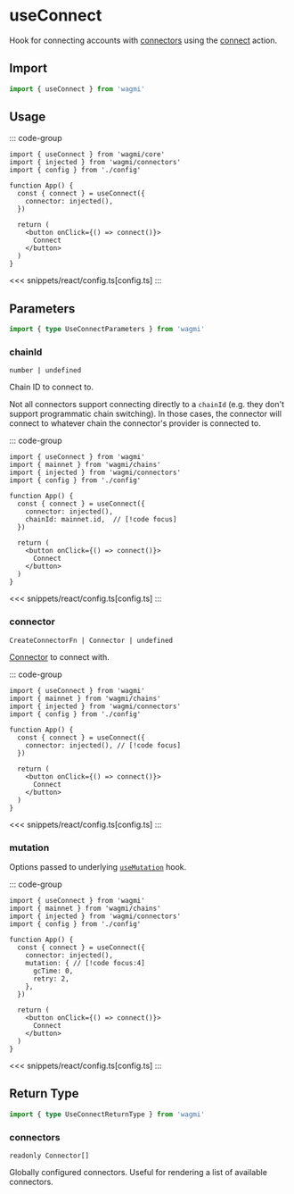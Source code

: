 <script setup>
const mutate = 'connect'
const TData = '{ accounts: readonly Address[]; chainId: number; }'
const TError = 'ConnectError'
const TVariables = '{ chainId?: number | undefined; connector?: CreateConnectorFn | Connector | undefined; }'
</script>

# useConnect

Hook for connecting accounts with [connectors](/core/connectors) using the [connect](/core/actions/connect) action.

## Import

```ts
import { useConnect } from 'wagmi'
```

## Usage

::: code-group
```tsx [index.tsx]
import { useConnect } from 'wagmi/core'
import { injected } from 'wagmi/connectors'
import { config } from './config'

function App() {
  const { connect } = useConnect({
    connector: injected(),
  })

  return (
    <button onClick={() => connect()}>
      Connect
    </button>
  )
}
```
<<< snippets/react/config.ts[config.ts]
:::

## Parameters

```ts
import { type UseConnectParameters } from 'wagmi'
```

### chainId

`number | undefined`

Chain ID to connect to.

Not all connectors support connecting directly to a `chainId` (e.g. they don't support programmatic chain switching). In those cases, the connector will connect to whatever chain the connector's provider is connected to.

::: code-group
```tsx [index.tsx]
import { useConnect } from 'wagmi'
import { mainnet } from 'wagmi/chains'
import { injected } from 'wagmi/connectors'
import { config } from './config'

function App() {
  const { connect } = useConnect({
    connector: injected(),
    chainId: mainnet.id,  // [!code focus]
  })

  return (
    <button onClick={() => connect()}>
      Connect
    </button>
  )
}
```
<<< snippets/react/config.ts[config.ts]
:::

### connector

`CreateConnectorFn | Connector | undefined`

[Connector](/react/connectors) to connect with.

::: code-group
```tsx [index.tsx]
import { useConnect } from 'wagmi'
import { mainnet } from 'wagmi/chains'
import { injected } from 'wagmi/connectors'
import { config } from './config'

function App() {
  const { connect } = useConnect({
    connector: injected(), // [!code focus]
  })

  return (
    <button onClick={() => connect()}>
      Connect
    </button>
  )
}
```
<<< snippets/react/config.ts[config.ts]
:::

### mutation

Options passed to underlying [`useMutation`](https://tanstack.com/query/v5/docs/react/reference/useMutation) hook.

::: code-group
```tsx [index.tsx]
import { useConnect } from 'wagmi'
import { mainnet } from 'wagmi/chains'
import { injected } from 'wagmi/connectors'
import { config } from './config'

function App() {
  const { connect } = useConnect({
    connector: injected(),
    mutation: { // [!code focus:4]
      gcTime: 0,
      retry: 2,
    },
  })

  return (
    <button onClick={() => connect()}>
      Connect
    </button>
  )
}
```
<<< snippets/react/config.ts[config.ts]
:::

<!--@include: @shared/mutation-options.md-->

## Return Type

```ts
import { type UseConnectReturnType } from 'wagmi'
```

### connectors

`readonly Connector[]`

Globally configured connectors. Useful for rendering a list of available connectors.

<!--@include: @shared/mutation-result.md-->